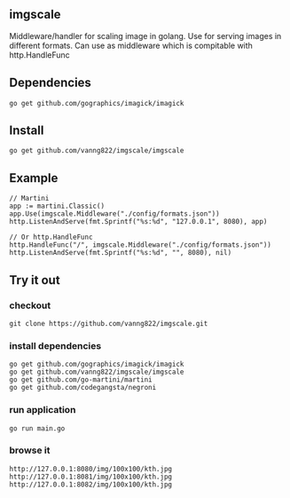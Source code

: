 ## imgscale

Middleware/handler for scaling image in golang. Use for serving images in different formats. Can use as middleware which is compitable with http.HandleFunc

## Dependencies

	go get github.com/gographics/imagick/imagick

## Install 

	go get github.com/vanng822/imgscale/imgscale


## Example

	// Martini
	app := martini.Classic()
	app.Use(imgscale.Middleware("./config/formats.json"))
	http.ListenAndServe(fmt.Sprintf("%s:%d", "127.0.0.1", 8080), app)
	
	// Or http.HandleFunc
	http.HandleFunc("/", imgscale.Middleware("./config/formats.json"))
	http.ListenAndServe(fmt.Sprintf("%s:%d", "", 8080), nil)


## Try it out

### checkout
	
	git clone https://github.com/vanng822/imgscale.git
	

### install dependencies

	go get github.com/gographics/imagick/imagick
	go get github.com/vanng822/imgscale/imgscale
	go get github.com/go-martini/martini
	go get github.com/codegangsta/negroni
	
	
### run application

	go run main.go

### browse it
	
	http://127.0.0.1:8080/img/100x100/kth.jpg
	http://127.0.0.1:8081/img/100x100/kth.jpg
	http://127.0.0.1:8082/img/100x100/kth.jpg
	